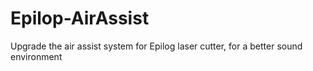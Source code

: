 # Epilop-AirAssist
Upgrade the air assist system for Epilog laser cutter, for a better sound environment
